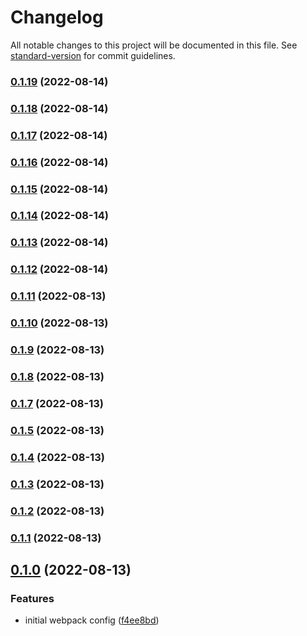 # Changelog

All notable changes to this project will be documented in this file. See [standard-version](https://github.com/conventional-changelog/standard-version) for commit guidelines.

### [0.1.19](https://github.com/wholesome-ghoul/tubeyou-configs/compare/v0.1.18...v0.1.19) (2022-08-14)

### [0.1.18](https://github.com/wholesome-ghoul/tubeyou-configs/compare/v0.1.17...v0.1.18) (2022-08-14)

### [0.1.17](https://github.com/wholesome-ghoul/tubeyou-configs/compare/v0.1.16...v0.1.17) (2022-08-14)

### [0.1.16](https://github.com/wholesome-ghoul/tubeyou-configs/compare/v0.1.15...v0.1.16) (2022-08-14)

### [0.1.15](https://github.com/wholesome-ghoul/tubeyou-configs/compare/v0.1.14...v0.1.15) (2022-08-14)

### [0.1.14](https://github.com/wholesome-ghoul/tubeyou-configs/compare/v0.1.13...v0.1.14) (2022-08-14)

### [0.1.13](https://github.com/wholesome-ghoul/tubeyou-configs/compare/v0.0.6...v0.1.13) (2022-08-14)

### [0.1.12](https://github.com/wholesome-ghoul/tubeyou-configs/compare/v0.1.11...v0.1.12) (2022-08-14)

### [0.1.11](https://github.com/wholesome-ghoul/tubeyou-configs/compare/v0.1.12...v0.1.11) (2022-08-13)

### [0.1.10](https://github.com/wholesome-ghoul/tubeyou-configs/compare/v0.1.9...v0.1.10) (2022-08-13)

### [0.1.9](https://github.com/wholesome-ghoul/tubeyou-configs/compare/v0.1.8...v0.1.9) (2022-08-13)

### [0.1.8](https://github.com/wholesome-ghoul/tubeyou-configs/compare/v0.1.7...v0.1.8) (2022-08-13)

### [0.1.7](https://github.com/wholesome-ghoul/tubeyou-configs/compare/v0.1.6...v0.1.7) (2022-08-13)

### [0.1.5](https://github.com/wholesome-ghoul/tubeyou-configs/compare/v0.1.4...v0.1.5) (2022-08-13)

### [0.1.4](https://github.com/wholesome-ghoul/tubeyou-configs/compare/v0.1.3...v0.1.4) (2022-08-13)

### [0.1.3](https://github.com/wholesome-ghoul/tubeyou-configs/compare/v0.0.4...v0.1.3) (2022-08-13)

### [0.1.2](https://github.com/wholesome-ghoul/tubeyou-configs/compare/v0.1.1...v0.1.2) (2022-08-13)

### [0.1.1](https://github.com/wholesome-ghoul/tubeyou-configs/compare/v0.1.0...v0.1.1) (2022-08-13)

## [0.1.0](https://github.com/wholesome-ghoul/tubeyou-configs/compare/v0.0.1...v0.1.0) (2022-08-13)

### Features

- initial webpack config ([f4ee8bd](https://github.com/wholesome-ghoul/tubeyou-configs/commits/f4ee8bd3486061c9871a5d47bae1c350119843a9))
